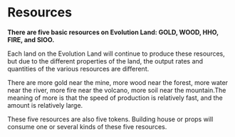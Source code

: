 # Resources

**There are five basic resources on Evolution Land: GOLD, WOOD, HHO, FIRE, and SIOO.**

Each land on the Evolution Land will continue to produce these resources, but due to the different properties of the land, the output rates and quantities of the various resources are different.

There are more gold near the mine, more wood near the forest, more water near the river, more fire near the volcano, more soil near the mountain.The meaning of more is that the speed of production is relatively fast, and the amount is relatively large.

These five resources are also five tokens. Building house or props will consume one or several kinds of these five resources. 

